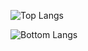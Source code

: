 ![Top Langs](https://github-readme-stats.vercel.app/api?username=MrIdn24&show_icons=true)


![Bottom Langs](https://github-readme-stats.vercel.app/api/top-langs/?username=MrIdn24&layout=compacttheme&=dracula)
